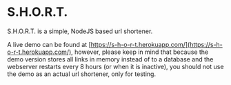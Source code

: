 # S.H.O.R.T.

S.H.O.R.T. is a simple, NodeJS based url shortener.

A live demo can be found at [https://s-h-o-r-t.herokuapp.com/](https://s-h-o-r-t.herokuapp.com/), however, please keep in mind that because the demo version stores all links in memory instead of to a database and the webserver restarts every 8 hours (or when it is inactive), you should not use the demo as an actual url shortener, only for testing.